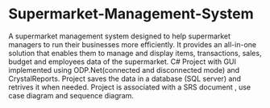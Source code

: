 # Supermarket-Management-System
A supermarket management system designed to help supermarket managers to run their businesses more efficiently. It provides an all-in-one solution that enables them to manage and display items, transactions, sales, budget and employees data of the supermarket.
C# Project with GUI implemented using ODP.Net(connected and disconnected mode) and CrystalReports.
Project saves the data in a database (SQL server) and retrives it when needed.
Project is associated with a SRS document , use case diagram and sequence diagram.

